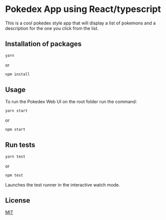 # Pokedex App using React/typescript

This is a cool pokedex style app that will display a list of pokemons and a description for the one you click from the list.

## Installation of packages

```bash
yarn
```
or

```bash
npm install
```

## Usage

To run the Pokedex Web UI on the root folder run the command:

```bash
yarn start
```
or
```bash
npm start
```
## Run tests

```bash
yarn test
```
or

```bash
npm test
```
Launches the test runner in the interactive watch mode.


## License

[MIT](https://choosealicense.com/licenses/mit/)

